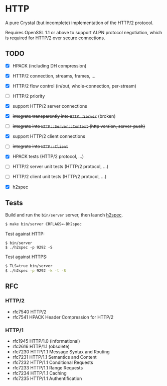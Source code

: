 # HTTP

A pure Crystal (but incomplete) implementation of the HTTP/2 protocol.

Requires OpenSSL 1.1 or above to support ALPN protocol negotiation, which is
required for HTTP/2 over secure connections.

## TODO

- [x] HPACK (including DH compression)
- [x] HTTP/2 connection, streams, frames, ...
- [x] HTTP/2 flow control (in/out, whole-connection, per-stream)
- [ ] HTTP/2 priority
- [x] support HTTP/2 server connections
- [x] ~~integrate transparently into `HTTP::Server`~~ (broken)
- [ ] ~~integrate into `HTTP::Server::Context` (http version, server-push)~~
- [x] support HTTP/2 client connections
- [ ] ~~integrate into `HTTP::Client`~~

- [x] HPACK tests (HTTP/2 protocol, ...)
- [ ] HTTP/2 server unit tests (HTTP/2 protocol, ...)
- [ ] HTTP/2 client unit tests (HTTP/2 protocol, ...)
- [x] h2spec

## Tests

Build and run the `bin/server` server, then launch
[h2spec](https://github.com/summerwind/h2spec/releases).

```sh
$ make bin/server CRFLAGS=-Dh2spec
```

Test against HTTP:
```
$ bin/server
$ ./h2spec -p 9292 -S
```

Test against HTTPS:
```sh
$ TLS=true bin/server
$ ./h2spec -p 9292 -k -t -S
```

## RFC

### HTTP/2

- rfc7540 HTTP/2
- rfc7541 HPACK Header Compression for HTTP/2

### HTTP/1

- rfc1945 HTTP/1.0 (informational)
- rfc2616 HTTP/1.1 (obsolete)
- rfc7230 HTTP/1.1 Message Syntax and Routing
- rfc7231 HTTP/1.1 Semantics and Content
- rfc7232 HTTP/1.1 Conditional Requests
- rfc7233 HTTP/1.1 Range Requests
- rfc7234 HTTP/1.1 Caching
- rfc7235 HTTP/1.1 Authentification
